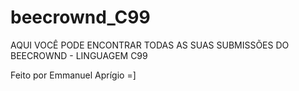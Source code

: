 # beecrownd_C99
AQUI VOCÊ PODE ENCONTRAR TODAS AS SUAS SUBMISSÕES DO BEECROWND - LINGUAGEM C99

Feito por Emmanuel Aprígio =]
